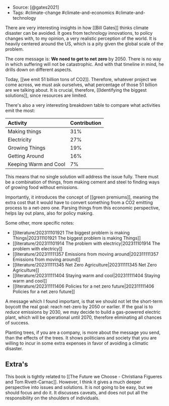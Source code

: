 
- Source: [@gates2021]
- Tags: #climate-change #climate-and-economics #climate-and-technology

There are very interesting insights in how [[Bill Gates]] thinks climate disaster can be avoided. It goes from technology innovations, to policy changes with, to my opinion, a very realistic perception of the world. It is heavily centered around the US, which is a pity given the global scale of the problem. 

The core message is: **We need to get to net zero** by 2050. There is no way in which suffering will not be catastrophic. And with that timeline in mind, he drills down on different aspects. 

Today, [[we emit 51 billion tons of CO2]]. Therefore, whatever project we come across, we must ask ourselves, what percentage of those 51 billion are we talking about. It is crucial, therefore, [[Identifying the biggest solutions]], since resources are limited. 

There's also a very interesting breakdown table to compare what activities emit the most: 

|  Activity    |  Contribution     |
|:-----|:-----|
| Making things             |  31%    |
| Electricity               |  27%    |
| Growing Things            |  19%    |
| Getting Around            |  16%    |
| Keeping Warm and Cool     |   7%    |

This means that no single solution will address the issue fully. There must be a combination of things, from making cement and steel to finding ways of growing food without emissions. 

Importantly, it introduces the concept of [[green premiums]], meaning the extra cost that it would have to convert something from a CO2 emitting process to a net-zero one. Parsing things from this economic perspective, helps lay out plans, also for policy making. 

Some other, more specific notes:

- [[literature/202311101921 The biggest problem is making Things|202311101921 The biggest problem is making Things]]
- [[literature/202311101914 The problem with electricy|202311101914 The problem with electricy]]
- [[literature/202311111357 Emissions from moving around|202311111357 Emissions from moving around]]
- [[literature/202311111345 Net Zero Agriculture|202311111345 Net Zero Agriculture]]
- [[literature/202311111404 Staying warm and cool|202311111404 Staying warm and cool]]
- [[literature/202311111406 Policies for a net zero future|202311111406 Policies for a net zero future]]

A message which I found important, is that we should not let the short-term boycott the real goal: reach net-zero by 2050 or earlier. If the goal is to *reduce* emissions by 2030, we may decide to build a gas-powered electric plant, which will be operational until 2070, therefore eliminating all chances of success. 

Planting trees, if you are a company, is more about the message you send, than the effects of the trees. It shows politicians and society that you are willing to incur in some extra expenses in favor of avoiding a climatic disaster. 
## Extra's
This book is tightly related to [[The Future we Choose - Christiana Figueres and Tom Rivett-Carnac]]. However, I think it gives a much deeper perspective into issues and solutions. It is not going to be easy, but we should focus and do it. It discusses caveats, and does not put all the responsibility on the shoulders of individuals. 